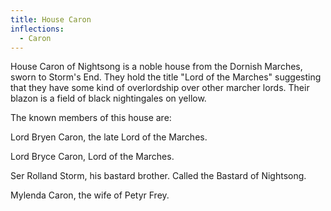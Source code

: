 ```yaml
---
title: House Caron
inflections:
  - Caron
---
```


 House Caron of Nightsong is a noble house from the Dornish Marches, sworn to Storm's End. They hold the title "Lord of the Marches" suggesting that they have some kind of overlordship over other marcher lords. Their blazon is a field of black nightingales on yellow.

The known members of this house are:

Lord Bryen Caron, the late Lord of the Marches.

Lord Bryce Caron, Lord of the Marches.

Ser Rolland Storm, his bastard brother. Called the Bastard of Nightsong.

Mylenda Caron, the wife of Petyr Frey.


